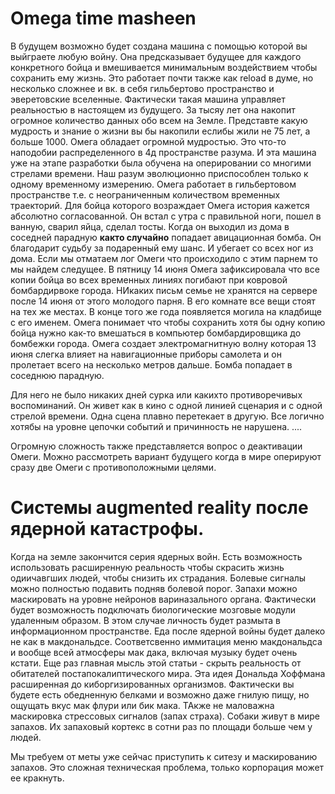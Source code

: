 # Omega time masheen
В будущем возможно будет создана машина с помощью которой вы выйграете любую войну.
Она предсказывает будущее для каждого конкретного бойца и вмешивается минимальным воздействием чтобы сохранить ему жизнь.
Это работает почти также как reload в думе, но несколько сложнее и вк. в себя гильбертово пространство и эверетовские вселенные.
Фактически такая машина управляет реальностью в настоящем из будущего.
За тысяу лет она накопит огромное количество данных обо всем на Земле.
Представте какую мудрость и знание о жизни вы бы накопили еслибы жили не 75 лет, а больше 1000.
Омега обладает огромной мудростью. Это что-то наподобии распределенного в 4д пространстве разума.
И эта машина уже на этапе разработки была обучена на оперировании со многими стрелами времени.
Наш разум эволюционно приспособлен только к одному временному измерению.
Омега работает в гильбертовом пространстве т.е. с неограниченным количеством временных траекторий.
Для бойца которого возраждает Омега история кажется абсолютно согласованной.
Он встал с утра с правильной ноги, пошел в ванную, сварил яйца, сделал тосты.
Когда он выходил из дома в соседней парадную <b>както случайно</b> попадает авицационная бомба.
Он благодарит судьбу за подаренный ему шанс. И убегает со всех ног из дома.
Если мы отматаем лог Омеги что происходило с этим парнем то мы найдем следущее.
В пятницу 14 июня Омега зафиксировала что все копии бойца во всех временных линиях погибают при ковровой бомбардирвоке города.
НИкаких письм семье не хранятся на сервере после 14 июня от этого молодого парня. 
В его комнате все вещи стоят на тех же местах. В конце того же года появляется могила на кладбище с его именем.
Омега понимает что чтобы сохранить хотя бы одну копию бойца нужно как-то вмешаться в компьютер бомбардировщика до бомбежки города.
Омега создает электромагнитную волну которая 13 июня слегка влияет на навигационные приборы самолета и он пролетает всего на несколько метров дальше.
Бомба попадает в соседнюю парадную.

Для него не было никаких дней сурка или какихто противоречивых воспоминаний.
Он живет как в кино с одной линией сценария и с одной стрелой времени.
Одна сцена плавно перетекает в другую. Все логично хотябы на уровне цепочки событий и причинность не нарушена.
....

Огромную сложность также представляется вопрос о деактивации Омеги.
Можно рассмотреть вариант будущего когда в мире оперируют сразу две Омеги с противоположными целями.

# Системы augmented reality после ядерной катастрофы.
Когда на земле закончится серия ядерных войн. 
Есть возможность использовать расширенную реальность чтобы скрасить жизнь одиичавгших людей, чтобы снизить их страдания.
Болевые сигналы можно полностью подавить подняв болевой порог.
Запахи можно маскировать на уровне нейронов вариназального органа.
Фактически будет возможность подключать биологические мозговые модули удаленным образом.
В этом случае личность будет размыта в информационном пространстве. 
Еда после ядерной войны будет далеко не как в макдональдсе.
Соответсвенно иммитация меню макдональдса и вообще всей атмосферы мак дака, включая музыку будет очень кстати.
Еще раз главная мысль этой статьи - скрыть реальность от обитателей постапокалиптического мира.
Эта идея Дональда Хоффмана расширенная до киборгизированных организмов.
Фактически вы будете есть обедненную белками и возможно даже гнилую пищу, но ощущать вкус мак флури или бик мака.
ТАкже не маловажна маскировка стрессовых сигналов (запах страха). 
Собаки живут в мире запахов. Их запаховый кортекс в сотни раз по площади больше чем у людей.

Мы требуем от меты уже сейчас приступить к ситезу и маскированию запахов. 
Это сложная техническая проблема, только корпорация может ее кракнуть.

